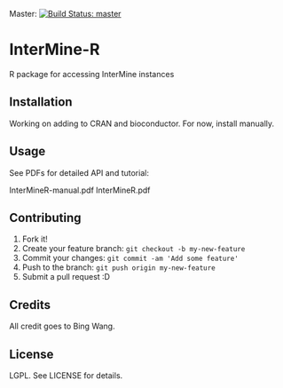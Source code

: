 Master: [![Build Status: master][travis-badge-master]][ci]

# InterMine-R

R package for accessing InterMine instances

## Installation

Working on adding to CRAN and bioconductor. For now, install manually.

## Usage

See PDFs for detailed API and tutorial:

 InterMineR-manual.pdf
 InterMineR.pdf

## Contributing

1. Fork it!
2. Create your feature branch: `git checkout -b my-new-feature`
3. Commit your changes: `git commit -am 'Add some feature'`
4. Push to the branch: `git push origin my-new-feature`
5. Submit a pull request :D

## Credits

All credit goes to Bing Wang.

## License

LGPL. See LICENSE for details.

[travis-badge-master]: https://travis-ci.org/intermine/intermineR.svg?branch=master
[ci]: https://travis-ci.org/intermine/intermine

